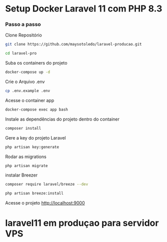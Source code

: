 
# Setup Docker Laravel 11 com PHP 8.3

### Passo a passo
Clone Repositório
```sh
git clone https://github.com/maysotoledo/laravel-producao.git
```
```sh
cd laravel-pro
```

Suba os containers do projeto
```sh
docker-compose up -d
```


Crie o Arquivo .env
```sh
cp .env.example .env
```

Acesse o container app
```sh
docker-compose exec app bash
```

Instale as dependências do projeto dentro do container
```sh
composer install
```

Gere a key do projeto Laravel
```sh
php artisan key:generate
```

Rodar as migrations
```sh
php artisan migrate
```
instalar Breezer
```sh
composer require laravel/breeze --dev

php artisan breeze:install
```

Acesse o projeto
[http://localhost:9000](http://localhost:9000)

# laravel11 em produçao para servidor VPS
